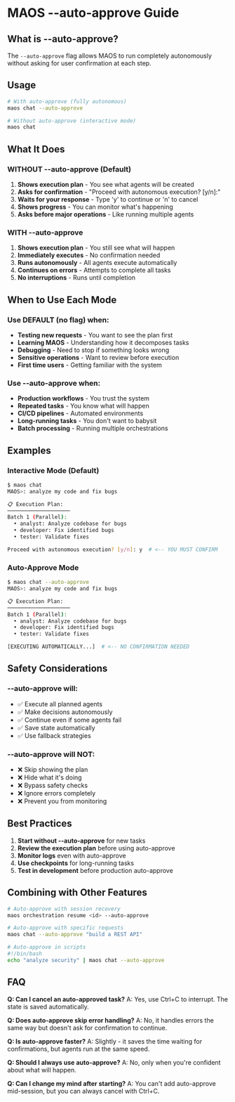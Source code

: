 # MAOS --auto-approve Guide

## What is --auto-approve?

The `--auto-approve` flag allows MAOS to run completely autonomously without asking for user confirmation at each step.

## Usage

```bash
# With auto-approve (fully autonomous)
maos chat --auto-approve

# Without auto-approve (interactive mode)
maos chat
```

## What It Does

### WITHOUT --auto-approve (Default)
1. **Shows execution plan** - You see what agents will be created
2. **Asks for confirmation** - "Proceed with autonomous execution? [y/n]:"
3. **Waits for your response** - Type 'y' to continue or 'n' to cancel
4. **Shows progress** - You can monitor what's happening
5. **Asks before major operations** - Like running multiple agents

### WITH --auto-approve
1. **Shows execution plan** - You still see what will happen
2. **Immediately executes** - No confirmation needed
3. **Runs autonomously** - All agents execute automatically
4. **Continues on errors** - Attempts to complete all tasks
5. **No interruptions** - Runs until completion

## When to Use Each Mode

### Use DEFAULT (no flag) when:
- **Testing new requests** - You want to see the plan first
- **Learning MAOS** - Understanding how it decomposes tasks
- **Debugging** - Need to stop if something looks wrong
- **Sensitive operations** - Want to review before execution
- **First time users** - Getting familiar with the system

### Use --auto-approve when:
- **Production workflows** - You trust the system
- **Repeated tasks** - You know what will happen
- **CI/CD pipelines** - Automated environments
- **Long-running tasks** - You don't want to babysit
- **Batch processing** - Running multiple orchestrations

## Examples

### Interactive Mode (Default)
```bash
$ maos chat
MAOS>: analyze my code and fix bugs

📋 Execution Plan:
────────────────────
Batch 1 (Parallel):
  • analyst: Analyze codebase for bugs
  • developer: Fix identified bugs
  • tester: Validate fixes

Proceed with autonomous execution? [y/n]: y  # <-- YOU MUST CONFIRM
```

### Auto-Approve Mode
```bash
$ maos chat --auto-approve
MAOS>: analyze my code and fix bugs

📋 Execution Plan:
────────────────────
Batch 1 (Parallel):
  • analyst: Analyze codebase for bugs
  • developer: Fix identified bugs
  • tester: Validate fixes

[EXECUTING AUTOMATICALLY...]  # <-- NO CONFIRMATION NEEDED
```

## Safety Considerations

### --auto-approve will:
- ✅ Execute all planned agents
- ✅ Make decisions autonomously
- ✅ Continue even if some agents fail
- ✅ Save state automatically
- ✅ Use fallback strategies

### --auto-approve will NOT:
- ❌ Skip showing the plan
- ❌ Hide what it's doing
- ❌ Bypass safety checks
- ❌ Ignore errors completely
- ❌ Prevent you from monitoring

## Best Practices

1. **Start without --auto-approve** for new tasks
2. **Review the execution plan** before using auto-approve
3. **Monitor logs** even with auto-approve
4. **Use checkpoints** for long-running tasks
5. **Test in development** before production auto-approve

## Combining with Other Features

```bash
# Auto-approve with session recovery
maos orchestration resume <id> --auto-approve

# Auto-approve with specific requests
maos chat --auto-approve "build a REST API"

# Auto-approve in scripts
#!/bin/bash
echo "analyze security" | maos chat --auto-approve
```

## FAQ

**Q: Can I cancel an auto-approved task?**
A: Yes, use Ctrl+C to interrupt. The state is saved automatically.

**Q: Does auto-approve skip error handling?**
A: No, it handles errors the same way but doesn't ask for confirmation to continue.

**Q: Is auto-approve faster?**
A: Slightly - it saves the time waiting for confirmations, but agents run at the same speed.

**Q: Should I always use auto-approve?**
A: No, only when you're confident about what will happen.

**Q: Can I change my mind after starting?**
A: You can't add auto-approve mid-session, but you can always cancel with Ctrl+C.